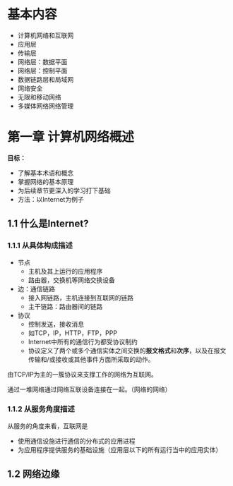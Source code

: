 # 基本内容

+ 计算机网络和互联网
+ 应用层
+ 传输层
+ 网络层：数据平面
+ 网络层：控制平面
+ 数据链路层和局域网
+ 网络安全
+ 无限和移动网络
+ 多媒体网络网络管理





# 第一章 计算机网络概述

**目标：**

+ 了解基本术语和概念
+ 掌握网络的基本原理
+ 为后续章节更深入的学习打下基础
+ 方法：以Internet为例子



## 1.1 什么是Internet?

### 1.1.1 从具体构成描述

+ 节点
  + 主机及其上运行的应用程序
  + 路由器，交换机等网络交换设备
+ 边：通信链路
  + 接入网链路，主机连接到互联网的链路
  + 主干链路：路由器间的链路
+ 协议
  + 控制发送，接收消息
  + 如TCP，IP，HTTP，FTP，PPP
  + Internet中所有的通信行为都受协议制约
  + 协议定义了两个或多个通信实体之间交换的**报文格式**和**次序**，以及在报文传输和/或接收或其他事件方面所采取的动作。



由TCP/IP为主的一簇协议来支撑工作的网络为互联网。

通过一堆网络通过网络互联设备连接在一起。（网络的网络）



### 1.1.2 从服务角度描述

从服务的角度来看，互联网是

+ 使用通信设施进行通信的分布式的应用进程
+ 为应用程序提供服务的基础设施（应用层以下的所有运行当中的应用实体）





## 1.2 网络边缘

